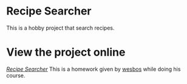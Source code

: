 # Recipe Searcher
This is a hobby project that search recipes. 

# View the project online 
*[Recipe Searcher](https://recipe-searcher.now.sh/)*
This is a homework given by  [wesbos](https://wesbos.com/) while doing his course.

